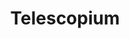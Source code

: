 ---
title: "Telescopium"
hashtag: "telescopium"
borders:
  - Ara
  - Corona Australis
  - Indus
  - Microscopium
  - Pavo
  - Sagittarius
tags:
  - Constellation
---
